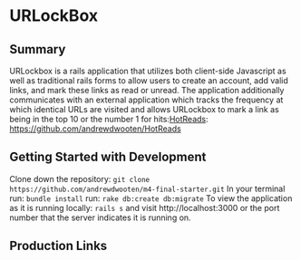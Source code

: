 # URLockBox
## Summary
  URLockbox is a rails application that utilizes both client-side Javascript as well as traditional rails forms to allow users to create an account, add valid links, and mark these links as read or unread. The application additionally communicates with an external application which tracks the frequency at which identical URLs are visited and allows URLockbox to mark a link as being in the top 10 or the number 1 for hits:[HotReads]: https://github.com/andrewdwooten/HotReads

## Getting Started with Development
  Clone down the repository: `git clone https://github.com/andrewdwooten/m4-final-starter.git`
  In your terminal run: `bundle install`
                   run: `rake db:create db:migrate`
  To view the application as it is running locally: `rails s` and visit http://localhost:3000 or the port number that the     server indicates it is running on.
  
 ## Production Links
 [HotReads]: https://sheltered-cliffs-80557.herokuapp.com
 [URLockBox]:https://frozen-temple-33865.herokuapp.com
